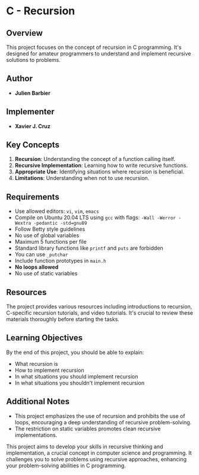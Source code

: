# C - Recursion

## Overview
This project focuses on the concept of recursion in C programming. It's designed for amateur programmers to understand and implement recursive solutions to problems.

## Author
- **Julien Barbier**

## Implementer
- **Xavier J. Cruz**

## Key Concepts
1. **Recursion**: Understanding the concept of a function calling itself.
2. **Recursive Implementation**: Learning how to write recursive functions.
3. **Appropriate Use**: Identifying situations where recursion is beneficial.
4. **Limitations**: Understanding when not to use recursion.

## Requirements
- Use allowed editors: `vi`, `vim`, `emacs`
- Compile on Ubuntu 20.04 LTS using `gcc` with flags: `-Wall -Werror -Wextra -pedantic -std=gnu89`
- Follow Betty style guidelines
- No use of global variables
- Maximum 5 functions per file
- Standard library functions like `printf` and `puts` are forbidden
- You can use `_putchar`
- Include function prototypes in `main.h`
- **No loops allowed**
- No use of static variables

## Resources
The project provides various resources including introductions to recursion, C-specific recursion tutorials, and video tutorials. It's crucial to review these materials thoroughly before starting the tasks.

## Learning Objectives
By the end of this project, you should be able to explain:
- What recursion is
- How to implement recursion
- In what situations you should implement recursion
- In what situations you shouldn't implement recursion

## Additional Notes
- This project emphasizes the use of recursion and prohibits the use of loops, encouraging a deep understanding of recursive problem-solving.
- The restriction on static variables promotes clean recursive implementations.

This project aims to develop your skills in recursive thinking and implementation, a crucial concept in computer science and programming. It challenges you to solve problems using recursive approaches, enhancing your problem-solving abilities in C programming.
